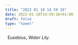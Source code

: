 ```yaml
---
title: "2022 01 10 14 59 16"
date: 2022-01-10T14:59:16+01:00
draft: false
type: "tweet"
---
```

<a href="" class="iconfont icon-music" title="rss"></a> &nbsp; Eusebius, *Water Lily*.
